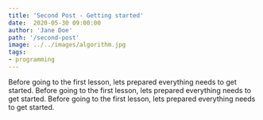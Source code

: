 ```yaml
---
title: 'Second Post - Getting started'
date:  2020-05-30 09:00:00
author: 'Jane Doe'
path: '/second-post'
image: ../../images/algorithm.jpg
tags: 
- programming
---
```


Before going to the first lesson, lets prepared everything needs to get started. Before going to the first lesson, lets prepared everything needs to get started. Before going to the first lesson, lets prepared everything needs to get started.